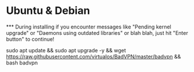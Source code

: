 # Ubuntu & Debian
*** During installing if you encounter messages like "Pending kernel upgrade" or "Daemons using outdated libraries" or blah blah, just hit "Enter button" to continue!

sudo apt update && sudo apt upgrade -y && wget https://raw.githubusercontent.com/virtualos/BadVPN/master/badvpn && bash badvpn
